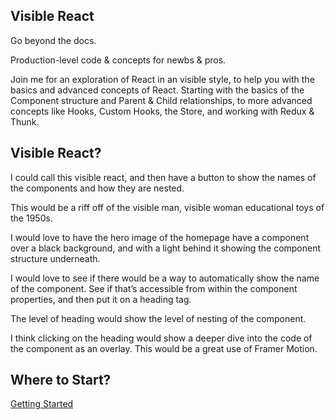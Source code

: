 ## Visible React

Go beyond the docs.

Production-level code & concepts for newbs & pros.

Join me for an exploration of React in an visible style, to help you with the basics and advanced concepts of React. Starting with the basics of the Component structure and Parent
& Child relationships, to more advanced concepts like Hooks, Custom Hooks, the Store, and working with Redux & Thunk.

## Visible React?

I could call this visible react, and then have a button to show the names of the components and how they are nested.

This would be a riff off of the visible man, visible woman educational toys of the 1950s.

I would love to have the hero image of the homepage have a component over a black background, and with a light behind it showing the component structure underneath.

I would love to see if there would be a way to automatically show the name of the component. See if that’s accessible from within the component properties, and then put it on a heading tag.

The level of heading would show the level of nesting of the component.

I think clicking on the heading would show a deeper dive into the code of the component as an overlay. This would be a great use of Framer Motion.

## Where to Start?

[Getting Started](./Getting-Started/Getting-Started.md)
